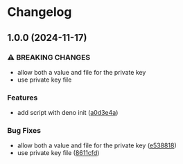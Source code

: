 # Changelog

## 1.0.0 (2024-11-17)


### ⚠ BREAKING CHANGES

* allow both a value and file for the private key
* use private key file

### Features

* add script with deno init ([a0d3e4a](https://github.com/WielewoutLabs/renovate-github-app-install-token/commit/a0d3e4ae93dce2557a1ce52550f0e191072e9575))


### Bug Fixes

* allow both a value and file for the private key ([e538818](https://github.com/WielewoutLabs/renovate-github-app-install-token/commit/e53881825ddc70ef85b7a329573203642d5e25a3))
* use private key file ([8611cfd](https://github.com/WielewoutLabs/renovate-github-app-install-token/commit/8611cfd82502a588ded807560696be0e67534491))

